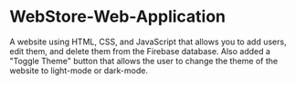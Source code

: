 # WebStore-Web-Application
A website using HTML, CSS, and JavaScript that allows you to add users, edit them, and delete them from the Firebase database. 
Also added a "Toggle Theme" button that allows the user to change the theme of the website to light-mode or dark-mode.
